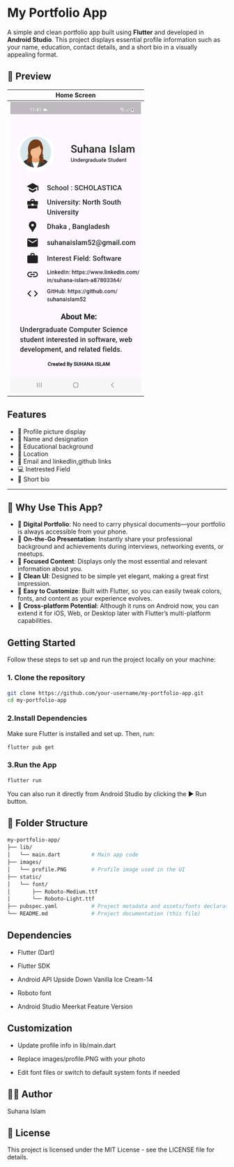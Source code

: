 # My Portfolio App

A simple and clean portfolio app built using **Flutter** and developed in **Android Studio**. This project displays essential profile information such as your name, education, contact details, and a short bio in a visually appealing format.

## 📱 Preview

| Home Screen |
|-------------|
| <img src="images/view.png" alt="screenshot" width="300"/> |



##  Features

- 📸 Profile picture display
- 👤 Name and designation
- 🏫 Educational background
- 📍 Location
- 📧 Email and linkedlin,github links
- 💻 Inetrested Field
- 📝 Short bio

---

## 🌟 Why Use This App?

- 🧳 **Digital Portfolio**: No need to carry physical documents—your portfolio is always accessible from your phone.
- 📲 **On-the-Go Presentation**: Instantly share your professional background and achievements during interviews, networking events, or meetups.
- 🎯 **Focused Content**: Displays only the most essential and relevant information about you.
- 🎨 **Clean UI**: Designed to be simple yet elegant, making a great first impression.
- 🔧 **Easy to Customize**: Built with Flutter, so you can easily tweak colors, fonts, and content as your experience evolves.
- 📁 **Cross-platform Potential**: Although it runs on Android now, you can extend it for iOS, Web, or Desktop later with Flutter’s multi-platform capabilities.


##  Getting Started

Follow these steps to set up and run the project locally on your machine:

### 1. **Clone the repository**
```bash
git clone https://github.com/your-username/my-portfolio-app.git
cd my-portfolio-app
```
### 2.**Install Dependencies**
Make sure Flutter is installed and set up. Then, run:
```bash
flutter pub get
```
### 3.**Run the App**
```bash
flutter run
```
You can also run it directly from Android Studio by clicking the ▶️ Run button.

## 📂 Folder Structure
```bash
my-portfolio-app/
├── lib/
│   └── main.dart          # Main app code
├── images/
│   └── profile.PNG        # Profile image used in the UI
├── static/
│   └── font/
│       ├── Roboto-Medium.ttf
│       └── Roboto-Light.ttf
├── pubspec.yaml           # Project metadata and assets/fonts declaration
└── README.md              # Project documentation (this file)
```
## Dependencies
- Flutter (Dart)
  
- Flutter SDK

- Android API Upside Down Vanilla Ice Cream-14

- Roboto font

- Android Studio Meerkat Feature Version

## Customization
- Update profile info in lib/main.dart

- Replace images/profile.PNG with your photo

- Edit font files or switch to default system fonts if needed

## 🧑‍💻 Author
Suhana Islam


## 📄 License
This project is licensed under the MIT License - see the LICENSE file for details.

